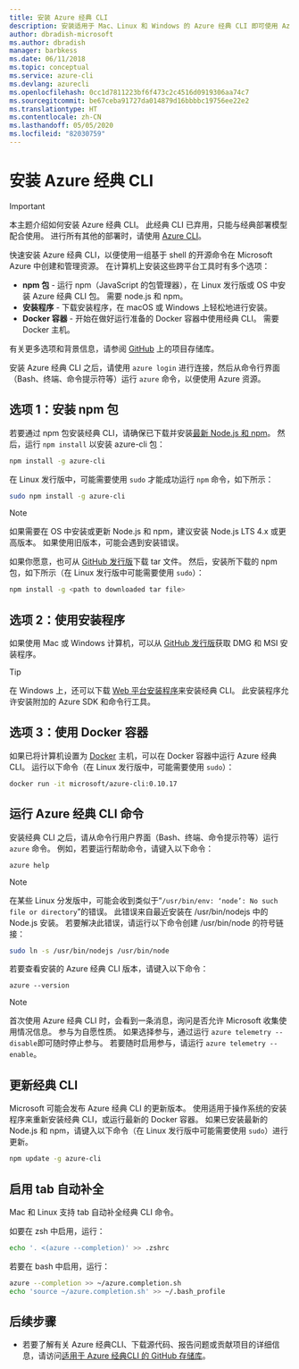 ```yaml
---
title: 安装 Azure 经典 CLI
description: 安装适用于 Mac、Linux 和 Windows 的 Azure 经典 CLI 即可使用 Azure 服务
author: dbradish-microsoft
ms.author: dbradish
manager: barbkess
ms.date: 06/11/2018
ms.topic: conceptual
ms.service: azure-cli
ms.devlang: azurecli
ms.openlocfilehash: 0cc1d7811223bf6f473c2c4516d0919306aa74c7
ms.sourcegitcommit: be67ceba91727da014879d16bbbbc19756ee22e2
ms.translationtype: HT
ms.contentlocale: zh-CN
ms.lasthandoff: 05/05/2020
ms.locfileid: "82030759"
---
```

# <a name="install-the-azure-classic-cli"></a>安装 Azure 经典 CLI

> [!IMPORTANT]
> 本主题介绍如何安装 Azure 经典 CLI。 此经典 CLI 已弃用，只能与经典部署模型配合使用。
> 进行所有其他的部署时，请使用 [Azure CLI](/cli/azure)。

快速安装 Azure 经典 CLI，以便使用一组基于 shell 的开源命令在 Microsoft Azure 中创建和管理资源。 在计算机上安装这些跨平台工具时有多个选项：

* **npm 包** - 运行 npm（JavaScript 的包管理器），在 Linux 发行版或 OS 中安装 Azure 经典 CLI 包。 需要 node.js 和 npm。
* **安装程序** - 下载安装程序，在 macOS 或 Windows 上轻松地进行安装。
* **Docker 容器** - 开始在做好运行准备的 Docker 容器中使用经典 CLI。 需要 Docker 主机。

有关更多选项和背景信息，请参阅 [GitHub](https://github.com/azure/azure-xplat-cli) 上的项目存储库。

安装 Azure 经典 CLI 之后，请使用 `azure login` 进行连接，然后从命令行界面（Bash、终端、命令提示符等）运行 `azure` 命令，以便使用 Azure 资源。

## <a name="option-1-install-an-npm-package"></a>选项 1：安装 npm 包

若要通过 npm 包安装经典 CLI，请确保已下载并安装[最新 Node.js 和 npm](https://nodejs.org/en/download/package-manager/)。 然后，运行 `npm install` 以安装 azure-cli 包：

```bash
npm install -g azure-cli
```

在 Linux 发行版中，可能需要使用 `sudo` 才能成功运行 `npm` 命令，如下所示：

```bash
sudo npm install -g azure-cli
```

> [!NOTE]
> 如果需要在 OS 中安装或更新 Node.js 和 npm，建议安装 Node.js LTS 4.x 或更高版本。 如果使用旧版本，可能会遇到安装错误。

如果你愿意，也可从 [GitHub 发行版](https://github.com/Azure/azure-xplat-cli/releases)下载 tar 文件。 然后，安装所下载的 npm 包，如下所示（在 Linux 发行版中可能需要使用 `sudo`）：

```bash
npm install -g <path to downloaded tar file>
```

## <a name="option-2-use-an-installer"></a>选项 2：使用安装程序

如果使用 Mac 或 Windows 计算机，可以从 [GitHub 发行版](https://github.com/Azure/azure-xplat-cli/releases)获取 DMG 和 MSI 安装程序。

> [!TIP]
> 在 Windows 上，还可以下载 [Web 平台安装程序](https://go.microsoft.com/?linkid=9828653)来安装经典 CLI。 此安装程序允许安装附加的 Azure SDK 和命令行工具。

## <a name="option-3-use-a-docker-container"></a>选项 3：使用 Docker 容器

如果已将计算机设置为 [Docker](https://docs.docker.com/engine/understanding-docker/) 主机，可以在 Docker 容器中运行 Azure 经典 CLI。 运行以下命令（在 Linux 发行版中，可能需要使用 `sudo`）：

```bash
docker run -it microsoft/azure-cli:0.10.17
```

## <a name="run-azure-classic-cli-commands"></a>运行 Azure 经典 CLI 命令

安装经典 CLI 之后，请从命令行用户界面（Bash、终端、命令提示符等）运行 `azure` 命令。 例如，若要运行帮助命令，请键入以下命令：

```azurecli-interactive
azure help
```

> [!NOTE]
> 在某些 Linux 分发版中，可能会收到类似于“`/usr/bin/env: ‘node’: No such file or directory`”的错误。 此错误来自最近安装在 /usr/bin/nodejs 中的 Node.js 安装。 若要解决此错误，请运行以下命令创建 /usr/bin/node 的符号链接：

```bash
sudo ln -s /usr/bin/nodejs /usr/bin/node
```

若要查看安装的 Azure 经典 CLI 版本，请键入以下命令：

```azurecli-interactive
azure --version
```

> [!NOTE]
> 首次使用 Azure 经典 CLI 时，会看到一条消息，询问是否允许 Microsoft 收集使用情况信息。 参与为自愿性质。 如果选择参与，通过运行 `azure telemetry --disable`即可随时停止参与。 若要随时启用参与，请运行 `azure telemetry --enable`。

## <a name="update-the-classic-cli"></a>更新经典 CLI

Microsoft 可能会发布 Azure 经典 CLI 的更新版本。 使用适用于操作系统的安装程序来重新安装经典 CLI，或运行最新的 Docker 容器。 如果已安装最新的 Node.js 和 npm，请键入以下命令（在 Linux 发行版中可能需要使用 `sudo`）进行更新。

```bash
npm update -g azure-cli
```

## <a name="enable-tab-completion"></a>启用 tab 自动补全

Mac 和 Linux 支持 tab 自动补全经典 CLI 命令。

如要在 zsh 中启用，运行：

```bash
echo '. <(azure --completion)' >> .zshrc
```

若要在 bash 中启用，运行：

```bash
azure --completion >> ~/azure.completion.sh
echo 'source ~/azure.completion.sh' >> ~/.bash_profile
```

## <a name="next-steps"></a>后续步骤

* 若要了解有关 Azure 经典CLI、下载源代码、报告问题或贡献项目的详细信息，请访问[适用于 Azure 经典CLI 的 GitHub 存储库](https://github.com/azure/azure-xplat-cli)。
